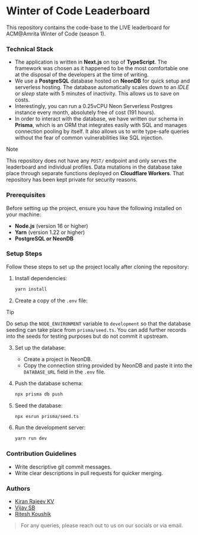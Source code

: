 # Winter of Code Leaderboard

This repository contains the code-base to the LIVE leaderboard for ACM@Amrita Winter of Code (season 1).

### Technical Stack
- The application is written in **Next.js** on top of **TypeScript**. The framework was chosen as it happened to be the most comfortable one at the disposal of the developers at the time of writing.
- We use a **PostgreSQL** database hosted on **NeonDB** for quick setup and serverless hosting. The database automatically scales down to an *IDLE* or *sleep* state with 5 minutes of inactivity. This allows us to save on costs.
- Interestingly, you can run a 0.25vCPU Neon Serverless Postgres instance every month, absolutely free of cost (191 hours).
- In order to interact with the database, we have written our schema in **Prisma**, which is an ORM that integrates easily with SQL and manages connection pooling by itself. It also allows us to write type-safe queries without the fear of common vulnerabilities like SQL injection.

> [!Note]
> This repository does not have any `POST/` endpoint and only serves the leaderboard and individual profiles. Data mutations in the database take place through separate functions deployed on **Cloudflare Workers**. That repository has been kept private for security reasons.

### Prerequisites
Before setting up the project, ensure you have the following installed on your machine:

- **Node.js** (version 16 or higher)
- **Yarn** (version 1.22 or higher)
- **PostgreSQL or NeonDB**

### Setup Steps
Follow these steps to set up the project locally after cloning the repository:

1. Install dependencies:
   ```bash
   yarn install
   ```

2. Create a copy of the `.env` file:

> [!TIP]
> Do setup the `NODE_ENVIRONMENT` variable to `development` so that the database 
seeding can take place from `prisma/seed.ts`. You can add further records into 
the seeds for testing purposes but do not commit it upstream.

3. Set up the database:
   - Create a project in NeonDB.
   - Copy the connection string provided by NeonDB and paste it into the `DATABASE_URL` field in the `.env` file.

4. Push the database schema:
   ```bash
   npx prisma db push
   ```

5. Seed the database:
   ```bash
   npx esrun prisma/seed.ts
   ```

6. Run the development server:
   ```bash
   yarn run dev
   ```

### Contribution Guidelines
- Write descriptive git commit messages.
- Write clear descriptions in pull requests for quicker merging.

### Authors
- [Kiran Rajeev KV](https://github.com/KiranRajeev-KV)
- [Vijay SB](https://github.com/vijaysb0613)
- [Ritesh Koushik](https://github.com/IAmRiteshKoushik/)

> For any queries, please reach out to us on our socials or via email.
